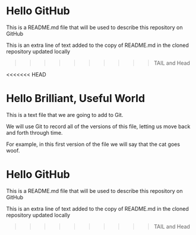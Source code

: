 

# Hello GitHub

This is a README.md file that will be used to describe this
repository on GitHub


This is an extra line of text added to the copy of
README.md in the cloned repository
updated locally

>>>>>>>>>> TAIL and Head



<<<<<<< HEAD
# Hello Brilliant, Useful World
This is a text file that we are going to add to Git.

We will use Git to record all of the versions of this file,
letting us move back and forth through time.

For example, in this first version of the file we
will say that the cat goes woof.



# Hello GitHub

This is a README.md file that will be used to describe this
repository on GitHub


This is an extra line of text added to the copy of
README.md in the cloned repository
updated locally

>>>>>>>>>> TAIL and Head
